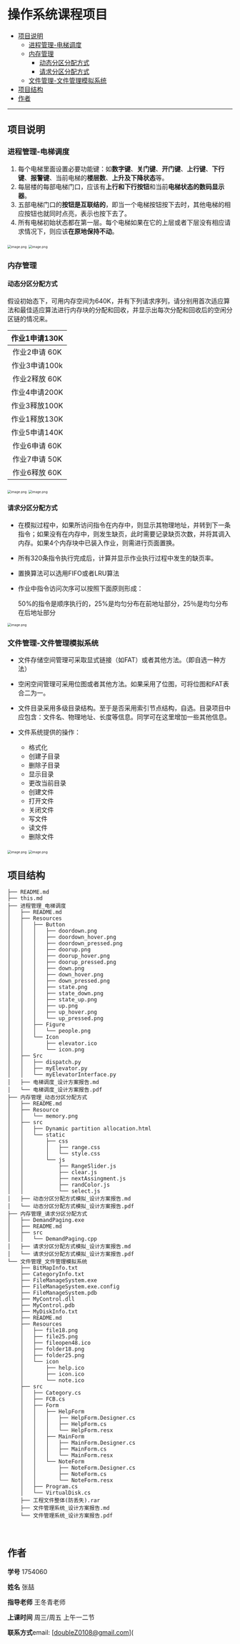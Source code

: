 # 操作系统课程项目

* [项目说明](#项目说明)
   * [进程管理-电梯调度](#进程管理-电梯调度)
   * [内存管理](#内存管理)
      * [动态分区分配方式](#动态分区分配方式)
      * [请求分区分配方式](#请求分区分配方式)
   * [文件管理-文件管理模拟系统](#文件管理-文件管理模拟系统)
* [项目结构](#项目结构)
* [作者](#作者)

------

## 项目说明

### 进程管理-电梯调度

1. 每个电梯里面设置必要功能键：如**数字键**、**关门键**、**开门键**、**上行键**、**下行键**、**报警键**、当前电梯的**楼层数**、**上升及下降状态**等。
2. 每层楼的每部电梯门口，应该有**上行和下行按钮**和当前**电梯状态的数码显示器**。
3. 五部电梯门口的**按钮是互联结的**，即当一个电梯按钮按下去时，其他电梯的相应按钮也就同时点亮，表示也按下去了。
4. 所有电梯初始状态都在第一层。每个电梯如果在它的上层或者下层没有相应请求情况下，则应该**在原地保持不动**。

 <img src="https://upload-images.jianshu.io/upload_images/12014150-9c8f6f1b7547b823.png?imageMogr2/auto-orient/strip%7CimageView2/2/w/1240" alt="image.png" style="zoom:50%;" />

<img src="https://upload-images.jianshu.io/upload_images/12014150-3ee5d372211bfe25.png?imageMogr2/auto-orient/strip%7CimageView2/2/w/1240" alt="image.png" style="zoom:50%;" />

<br/>

### 内存管理

#### 动态分区分配方式

假设初始态下，可用内存空间为640K，并有下列请求序列，请分别用首次适应算法和最佳适应算法进行内存块的分配和回收，并显示出每次分配和回收后的空闲分区链的情况来。

| 作业1申请130K |
| :-----------: |
| 作业2申请 60K |
| 作业3申请100k |
| 作业2释放 60K |
| 作业4申请200K |
| 作业3释放100K |
| 作业1释放130K |
| 作业5申请140K |
| 作业6申请 60K |
| 作业7申请 50K |
| 作业6释放 60K |

<img src="https://upload-images.jianshu.io/upload_images/12014150-e9e2c23eb0309973.png?imageMogr2/auto-orient/strip%7CimageView2/2/w/1240" alt="image.png" style="zoom:50%;" />

<img src="https://upload-images.jianshu.io/upload_images/12014150-0b336d12d32d0cd8.png?imageMogr2/auto-orient/strip%7CimageView2/2/w/1240" alt="image.png" style="zoom:50%;" />

#### 请求分区分配方式

- 在模拟过程中，如果所访问指令在内存中，则显示其物理地址，并转到下一条指令；如果没有在内存中，则发生缺页，此时需要记录缺页次数，并将其调入内存。如果4个内存块中已装入作业，则需进行页面置换。

- 所有320条指令执行完成后，计算并显示作业执行过程中发生的缺页率。

- 置换算法可以选用FIFO或者LRU算法

- 作业中指令访问次序可以按照下面原则形成：  

  ​    50%的指令是顺序执行的，25%是均匀分布在前地址部分，25％是均匀分布在后地址部分

<img src="https://upload-images.jianshu.io/upload_images/12014150-1060f1b40ab787fc.png?imageMogr2/auto-orient/strip%7CimageView2/2/w/1240" alt="image.png" style="zoom:50%;" />

<br/>

### 文件管理-文件管理模拟系统

- 文件存储空间管理可采取显式链接（如FAT）或者其他方法。（即自选一种方法）

- 空闲空间管理可采用位图或者其他方法。如果采用了位图，可将位图和FAT表合二为一。

- 文件目录采用多级目录结构。至于是否采用索引节点结构，自选。目录项目中应包含：文件名、物理地址、长度等信息。同学可在这里增加一些其他信息。

- 文件系统提供的操作：

  - 格式化
  - 创建子目录
  - 删除子目录
  - 显示目录
  - 更改当前目录
  - 创建文件
  - 打开文件
  - 关闭文件
  - 写文件
  - 读文件
  - 删除文件

<img src="https://upload-images.jianshu.io/upload_images/12014150-f936ef8c2fb62a75.png?imageMogr2/auto-orient/strip%7CimageView2/2/w/1240" alt="image.png" style="zoom:50%;" />

<img src="https://upload-images.jianshu.io/upload_images/12014150-c31f741e16c737a3.png?imageMogr2/auto-orient/strip%7CimageView2/2/w/1240" alt="image.png" style="zoom:50%;" />

<br/>

## 项目结构

```
├── README.md
├── this.md
├── 进程管理_电梯调度
│   ├── README.md
│   ├── Resources
│   │   ├── Button
│   │   │   ├── doordown.png
│   │   │   ├── doordown_hover.png
│   │   │   ├── doordown_pressed.png
│   │   │   ├── doorup.png
│   │   │   ├── doorup_hover.png
│   │   │   ├── doorup_pressed.png
│   │   │   ├── down.png
│   │   │   ├── down_hover.png
│   │   │   ├── down_pressed.png
│   │   │   ├── state.png
│   │   │   ├── state_down.png
│   │   │   ├── state_up.png
│   │   │   ├── up.png
│   │   │   ├── up_hover.png
│   │   │   └── up_pressed.png
│   │   ├── Figure
│   │   │   └── people.png
│   │   └── Icon
│   │       ├── elevator.ico
│   │       └── icon.png
│   ├── Src
│   │   ├── dispatch.py
│   │   ├── myElevator.py
│   │   └── myElevatorInterface.py
│   ├── 电梯调度_设计方案报告.md
│   └── 电梯调度_设计方案报告.pdf
├── 内存管理_动态分区分配方式
│   ├── README.md
│   ├── Resource
│   │   └── memory.png
│   ├── src
│   │   ├── Dynamic partition allocation.html
│   │   └── static
│   │       ├── css
│   │       │   ├── range.css
│   │       │   └── style.css
│   │       └── js
│   │           ├── RangeSlider.js
│   │           ├── clear.js
│   │           ├── nextAssingment.js
│   │           ├── randColor.js
│   │           └── select.js
│   ├── 动态分区分配方式模拟_设计方案报告.md
│   └── 动态分区分配方式模拟_设计方案报告.pdf
├── 内存管理_请求分区分配方式
│   ├── DemandPaging.exe
│   ├── README.md
│   ├── src
│   │   └── DemandPaging.cpp
│   ├── 请求分区分配方式模拟_设计方案报告.md
│   └── 请求分区分配方式模拟_设计方案报告.pdf
└── 文件管理_文件管理模拟系统
    ├── BitMapInfo.txt
    ├── CategoryInfo.txt
    ├── FileManageSystem.exe
    ├── FileManageSystem.exe.config
    ├── FileManageSystem.pdb
    ├── MyControl.dll
    ├── MyControl.pdb
    ├── MyDiskInfo.txt
    ├── README.md
    ├── Resources
    │   ├── file18.png
    │   ├── file25.png
    │   ├── fileopen48.ico
    │   ├── folder18.png
    │   ├── folder25.png
    │   └── icon
    │       ├── help.ico
    │       ├── icon.ico
    │       └── note.ico
    ├── src
    │   ├── Category.cs
    │   ├── FCB.cs
    │   ├── Form
    │   │   ├── HelpForm
    │   │   │   ├── HelpForm.Designer.cs
    │   │   │   ├── HelpForm.cs
    │   │   │   └── HelpForm.resx
    │   │   ├── MainForm
    │   │   │   ├── MainForm.Designer.cs
    │   │   │   ├── MainForm.cs
    │   │   │   └── MainForm.resx
    │   │   └── NoteForm
    │   │       ├── NoteForm.Designer.cs
    │   │       ├── NoteForm.cs
    │   │       └── NoteForm.resx
    │   ├── Program.cs
    │   └── VirtualDisk.cs
    ├── 工程文件整体(防丢失).rar
    ├── 文件管理系统_设计方案报告.md
    └── 文件管理系统_设计方案报告.pdf

```

<br/>

## 作者

**学号**			1754060

**姓名**			张喆

**指导老师**	王冬青老师

**上课时间**	周三/周五 上午一二节

**联系方式**email: [doubleZ0108@gmail.com](
